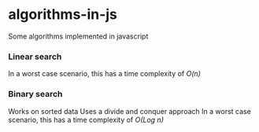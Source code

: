 # algorithms-in-js
Some algorithms implemented in javascript

### Linear search
In a worst case scenario, this has a time complexity of *O(n)*

### Binary search
Works on sorted data
Uses a divide and conquer approach
In a worst case scenario, this has a time complexity of *O(Log n)*